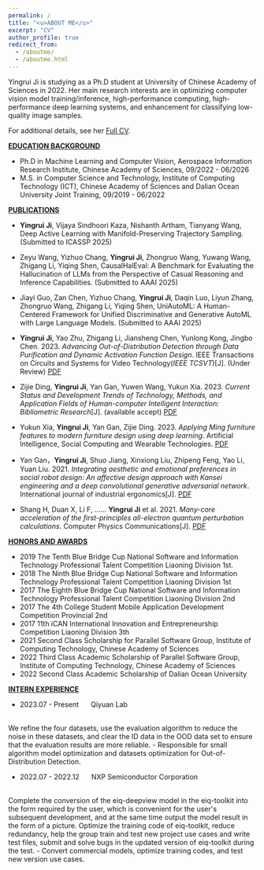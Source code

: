 ```yaml
---
permalink: /
title: "<u>ABOUT ME</u>"
excerpt: "CV"
author_profile: true
redirect_from: 
  - /aboutme/
  - /aboutme.html
---
```


Yingrui Ji is studying as a Ph.D student at University of Chinese Academy of Sciences in 2022. Her main research interests are in optimizing computer vision model training/inference, high-performance computing, high-performance deep learning systems, and enhancement for classifying low-quality image samples.

For additional details, see her [Full CV](../files/CV_Yingrui_Ji.pdf).

<!-- <br> -->

**<u>EDUCATION BACKGROUND</u>**

* Ph.D in Machine Learning and Computer Vision, Aerospace Information Research Institute, Chinese Academy of Sciences, 09/2022 - 06/2026
* M.S. in Computer Science and Technology, Institute of Computing Technology (ICT), Chinese Academy of Sciences and Dalian Ocean University  Joint Training, 09/2019 - 06/2022

<!-- <br> -->

**<u>PUBLICATIONS</u>**

- **Yingrui Ji**, Vijaya Sindhoori Kaza, Nishanth Artham, Tianyang Wang, Deep Active Learning with Manifold-Preserving Trajectory Sampling. (Submitted to ICASSP 2025) 

- Zeyu Wang, Yizhuo Chang, **Yingrui Ji**, Zhongruo Wang, Yuwang Wang, Zhigang Li, Yiqing Shen, CausalHalEval: A Benchmark for Evaluating the Hallucination of LLMs from the Perspective of Casual Reasoning and Inference Capabilities. (Submitted to AAAI 2025) 

- Jiayi Guo, Zan Chen, Yizhuo Chang, **Yingrui Ji**, Daqin Luo, Liyun Zhang, Zhongruo Wang, Zhigang Li, Yiqing Shen, UniAutoML: A Human-Centered Framework for Unified Discriminative and Generative AutoML with Large Language Models. (Submitted to AAAI 2025) 

- **Yingrui Ji**, Yao Zhu, Zhigang Li, Jiansheng Chen, Yunlong Kong, Jingbo Chen. 2023. *Advancing Out-of-Distribution Detection through Data Purification and Dynamic Activation Function Design*. IEEE Transactions on Circuits and Systems for Video Technology(*IEEE TCSVT*)[J]. (Under Review) [PDF](../files/OOD.pdf)

- Zijie Ding, **Yingrui Ji**, Yan Gan, Yuwen Wang, Yukun Xia. 2023. *Current Status and Development Trends of Technology, Methods, and Application Fields of Human-computer Intelligent Interaction: Bibliometric Research*[J]. (available accept) [PDF](../files/Bib.pdf)

- Yukun Xia, **Yingrui Ji**, Yan Gan, Zijie Ding. 2023. *Applying Ming furniture features to modern furniture design using deep learning*. Artificial Intelligence, Social Computing and Wearable Technologies. [PDF](../files/Ming.pdf) 

- Yan Gan，**Yingrui Ji**, Shuo Jiang, Xinxiong Liu, Zhipeng Feng, Yao Li, Yuan Liu. 2021. *Integrating aesthetic and emotional preferences in social robot design: An affective design approach with Kansei engineering and a deep convolutional generative adversarial network*.  International journal of industrial ergonomics[J]. [PDF](../files/Integrating.pdf)

- Shang H, Duan X, Li F, ……  **Yingrui Ji** et al. 2021. *Many-core acceleration of the first-principles all-electron quantum perturbation calculations*. Computer Physics Communications[J]. [PDF](../files/Many-core.pdf)
<!-- <br> -->

**<u>HONORS AND AWARDS</u>**
- 2019  The Tenth Blue Bridge Cup National Software and Information Technology Professional Talent Competition Liaoning Division 1st. 
- 2018  The Ninth Blue Bridge Cup National Software and Information Technology Professional Talent Competition Liaoning Division 1st
- 2017  The Eighth Blue Bridge Cup National Software and Information Technology Professional Talent Competition Liaoning Division 2nd
- 2017  The 4th College Student Mobile Application Development Competition Provincial 2nd
- 2017  11th iCAN International Innovation and Entrepreneurship Competition Liaoning Division 3th
- 2021  Second Class Scholarship for Parallel Software Group, Institute of Computing Technology, Chinese Academy of Sciences
- 2022  Third Class Academic Scholarship of Parallel Software Group, Institute of Computing Technology, Chinese Academy of Sciences
- 2022  Second Class Academic Scholarship of Dalian Ocean University

<!-- <script type="text/javascript" src="//rf.revolvermaps.com/0/0/8.js?i=5nr50ha4g8t&amp;m=0&amp;c=ff0000&amp;cr1=ffffff&amp;f=arial&amp;l=33" async="async"></script> -->


<body>
  <!-- <script type="text/javascript" src="//rf.revolvermaps.com/0/0/8.js?i=5n9ujlwbwki&amp;m=0&amp;c=ff0000&amp;cr1=ffffff&amp;f=arial&amp;l=33" id="hidden_ip" async="async" style="display:none;"></script> -->
  <script type="text/javascript" src="//rf.revolvermaps.com/0/0/3.js?i=50bkhsij1x8&amp;b=0&amp;s=14&amp;m=2&amp;cl=ffffff&amp;co=ffffff&amp;cd=ffffff&amp;v0=0&amp;v1=0&amp;r=1" async="async"></script>
</body>

<!-- <br> -->

**<u>INTERN EXPERIENCE</u>**
 
- 2023.07 - Present $\quad$   Qiyuan Lab
<br>
We refine the four datasets, use the evaluation algorithm to reduce the noise in these datasets, and clear the ID data in the OOD data set to ensure that the evaluation results are more reliable. 
  - Responsible for small algorithm model optimization and datasets optimization for Out-of-Distribution Detection.

- 2022.07 - 2022.12 $\quad$   NXP Semiconductor Corporation
<br>
Complete the conversion of the eiq-deepview model in the eiq-toolkit into the form required by the user, which is convenient for the user's subsequent development, and at the same time output the model result in the form of a picture. Optimize the training code of eiq-toolkit, reduce redundancy, help the group train and test new project use cases and write test files, submit and solve bugs in the updated version of eiq-toolkit during the test. 
  - Convert commercial models, optimize training codes, and test new version use cases.
    
<!-- 
<br>

**<u>PROFESSIONAL SKILLS</u>**

- Mastered ARM assembly, X86 assembly, and programming with C 
- Proficient in OpenMP, Arm Neon, Intel AVX512 and etc. 
- Solid knowledge in Linux basic commands, data structure and computer architecture -->
